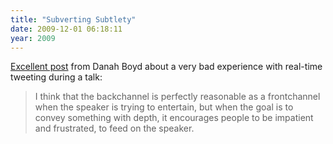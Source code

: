 ```yaml
---
title: "Subverting Subtlety"
date: 2009-12-01 06:18:11
year: 2009
---
```

<a href="http://www.zephoria.org/thoughts/archives/2009/11/24/spectacle_at_we.html">Excellent post</a> from Danah Boyd about a very bad experience with real-time tweeting during a talk:
<blockquote>I think that the backchannel is perfectly reasonable as a frontchannel when the speaker is trying to entertain, but when the goal is to convey something with depth, it encourages people to be impatient and frustrated, to feed on the speaker.</blockquote>
